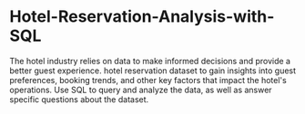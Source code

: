 # Hotel-Reservation-Analysis-with-SQL
The hotel industry relies on data to make informed decisions and provide a better guest experience. hotel reservation dataset to gain insights into guest preferences, booking trends, and other key factors that impact the hotel's operations. Use SQL to query and analyze the data, as well as answer specific questions about the dataset.
